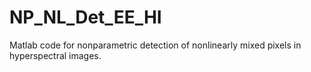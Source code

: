 # NP_NL_Det_EE_HI
Matlab code for nonparametric detection of nonlinearly mixed pixels in hyperspectral images. 
